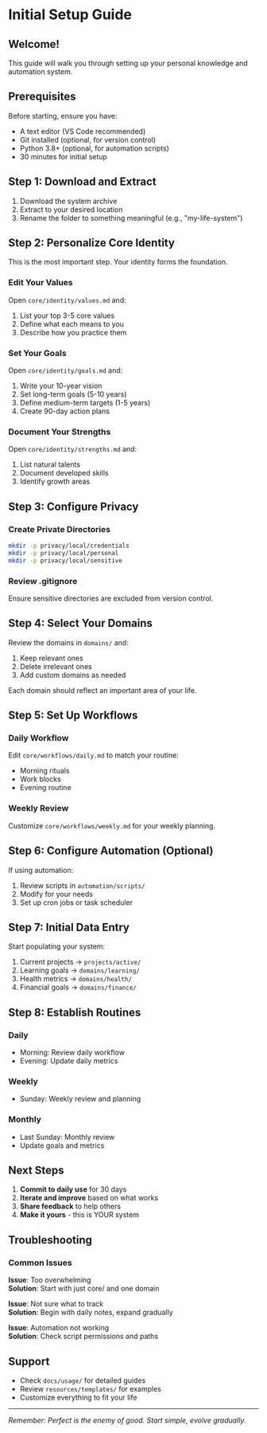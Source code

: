 # Initial Setup Guide

## Welcome!

This guide will walk you through setting up your personal knowledge and automation system.

## Prerequisites

Before starting, ensure you have:
- A text editor (VS Code recommended)
- Git installed (optional, for version control)
- Python 3.8+ (optional, for automation scripts)
- 30 minutes for initial setup

## Step 1: Download and Extract

1. Download the system archive
2. Extract to your desired location
3. Rename the folder to something meaningful (e.g., "my-life-system")

## Step 2: Personalize Core Identity

This is the most important step. Your identity forms the foundation.

### Edit Your Values
Open `core/identity/values.md` and:
1. List your top 3-5 core values
2. Define what each means to you
3. Describe how you practice them

### Set Your Goals
Open `core/identity/goals.md` and:
1. Write your 10-year vision
2. Set long-term goals (5-10 years)
3. Define medium-term targets (1-5 years)
4. Create 90-day action plans

### Document Your Strengths
Open `core/identity/strengths.md` and:
1. List natural talents
2. Document developed skills
3. Identify growth areas

## Step 3: Configure Privacy

### Create Private Directories
```bash
mkdir -p privacy/local/credentials
mkdir -p privacy/local/personal
mkdir -p privacy/local/sensitive
```

### Review .gitignore
Ensure sensitive directories are excluded from version control.

## Step 4: Select Your Domains

Review the domains in `domains/` and:
1. Keep relevant ones
2. Delete irrelevant ones
3. Add custom domains as needed

Each domain should reflect an important area of your life.

## Step 5: Set Up Workflows

### Daily Workflow
Edit `core/workflows/daily.md` to match your routine:
- Morning rituals
- Work blocks
- Evening routine

### Weekly Review
Customize `core/workflows/weekly.md` for your weekly planning.

## Step 6: Configure Automation (Optional)

If using automation:
1. Review scripts in `automation/scripts/`
2. Modify for your needs
3. Set up cron jobs or task scheduler

## Step 7: Initial Data Entry

Start populating your system:
1. Current projects → `projects/active/`
2. Learning goals → `domains/learning/`
3. Health metrics → `domains/health/`
4. Financial goals → `domains/finance/`

## Step 8: Establish Routines

### Daily
- Morning: Review daily workflow
- Evening: Update daily metrics

### Weekly
- Sunday: Weekly review and planning

### Monthly
- Last Sunday: Monthly review
- Update goals and metrics

## Next Steps

1. **Commit to daily use** for 30 days
2. **Iterate and improve** based on what works
3. **Share feedback** to help others
4. **Make it yours** - this is YOUR system

## Troubleshooting

### Common Issues

**Issue**: Too overwhelming  
**Solution**: Start with just core/ and one domain

**Issue**: Not sure what to track  
**Solution**: Begin with daily notes, expand gradually

**Issue**: Automation not working  
**Solution**: Check script permissions and paths

## Support

- Check `docs/usage/` for detailed guides
- Review `resources/templates/` for examples
- Customize everything to fit your life

---

*Remember: Perfect is the enemy of good. Start simple, evolve gradually.*
